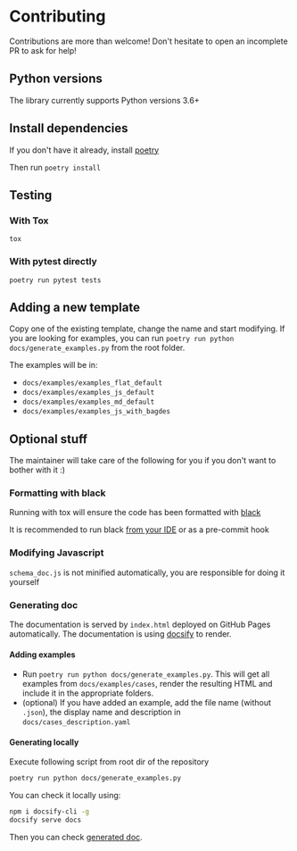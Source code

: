 # Contributing 

Contributions are more than welcome! Don't hesitate to open an incomplete PR to ask for help!

## Python versions

The library currently supports Python versions 3.6+

## Install dependencies

If you don't have it already, install [poetry](https://python-poetry.org/docs/#installation)

Then run
`poetry install`

## Testing

### With Tox
`tox`

### With pytest directly
`poetry run pytest tests`

## Adding a new template

Copy one of the existing template, change the name and start modifying.
If you are looking for examples, you can run `poetry run python docs/generate_examples.py` from the root folder.

The examples will be in:
* `docs/examples/examples_flat_default`
* `docs/examples/examples_js_default`
* `docs/examples/examples_md_default`
* `docs/examples/examples_js_with_bagdes`

## Optional stuff
The maintainer will take care of the following for you if you don't want to bother with it :)

### Formatting with black
Running with tox will ensure the code has been formatted with [black](https://github.com/psf/black)

It is recommended to run black [from your IDE](https://github.com/psf/black/blob/master/docs/editor_integration.md) or as a pre-commit hook

### Modifying Javascript
`schema_doc.js` is not minified automatically, you are responsible for doing it yourself

### Generating doc
The documentation is served by `index.html` deployed on GitHub Pages automatically.
The documentation is using [docsify](https://docsify.js.org/) to render.

#### Adding examples

- Run `poetry run python docs/generate_examples.py`. This will get all examples from `docs/examples/cases`, render the resulting HTML and
 include it in the appropriate folders.
- (optional) If you have added an example, add the file name (without `.json`), the display name and description in `docs/cases_description.yaml`

#### Generating locally

Execute following script from root dir of the repository
```bash
poetry run python docs/generate_examples.py
```

You can check it locally using:
```bash
npm i docsify-cli -g
docsify serve docs
```
Then you can check [generated doc](http://localhost:3000).

